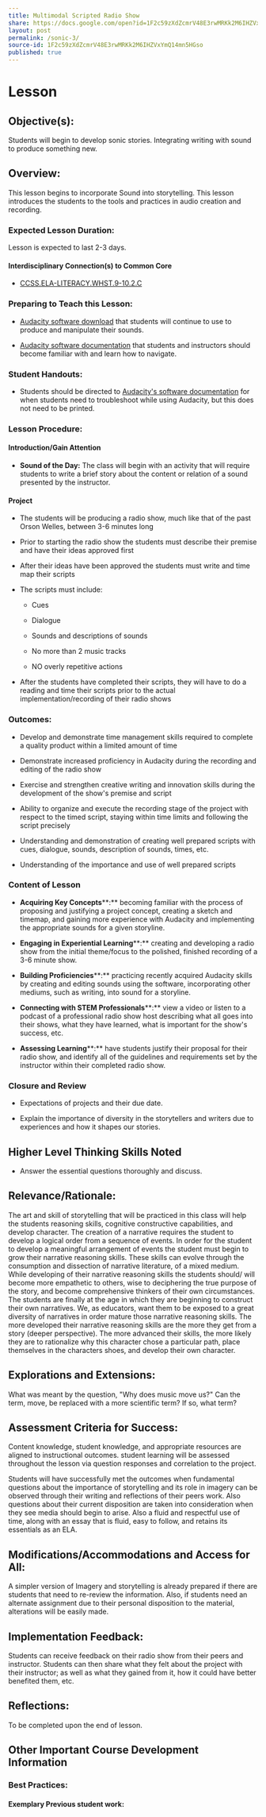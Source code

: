 ```yaml
---
title: Multimodal Scripted Radio Show
share: https://docs.google.com/open?id=1F2c59zXdZcmrV48E3rwMRKk2M6IHZVxYmQ14mn5HGso
layout: post
permalink: /sonic-3/
source-id: 1F2c59zXdZcmrV48E3rwMRKk2M6IHZVxYmQ14mn5HGso
published: true
---
```

# Lesson

## Objective(s):

Students will begin to develop sonic stories. Integrating writing with sound to produce something new.

## Overview:

This lesson begins to incorporate Sound into storytelling. This lesson introduces the students to the tools and practices in audio creation and recording.

### Expected Lesson Duration: 

Lesson is expected to last 2-3 days.

#### Interdisciplinary Connection(s) to Common Core

-  <a href = "http://www.corestandards.org/ELA-Literacy/WHST/9-10/2/c/" target="_blank">CCSS.ELA-LITERACY.WHST.9-10.2.C</a>

### Preparing to Teach this Lesson:

* [Audacity software download](http://www.audacityteam.org/) that students will continue to use to produce and manipulate their sounds.

* [Audacity software documentation](http://manual.audacityteam.org/#tutorials) that students and instructors should become familiar with and learn how to navigate.

### Student Handouts:

- Students should be directed to [Audacity's software documentation](http://manual.audacityteam.org/#tutorials) for when students need to troubleshoot while using Audacity, but this does not need to be printed.

### Lesson Procedure:

#### Introduction/Gain Attention

-  **Sound of the Day:** The class will begin with an activity that will require students to write a brief story about the content or relation of a sound presented by the instructor.

####  Project

-   The students will be producing a radio show, much like that of the past Orson Welles, between 3-6 minutes long

    

-   Prior to starting the radio show the students must describe their premise and have their ideas approved first

    

-   After their ideas have been approved the students must write and time map their scripts

    

-   The scripts must include:

    

	-   Cues

    

	-   Dialogue

    

	-   Sounds and descriptions of sounds

    

	-   No more than 2 music tracks

    

	-   NO overly repetitive actions

   

-   After the students have completed their scripts, they will have to do a reading and time their scripts prior to the actual implementation/recording of their radio shows

### Outcomes:

* Develop and demonstrate time management skills required to complete a quality product within a limited amount of time

    

* Demonstrate increased proficiency in Audacity during the recording and editing of the radio show

    

* Exercise and strengthen creative writing and innovation skills during the development of the show's premise and script

    

* Ability to organize and execute the recording stage of the project with respect to the timed script, staying within time limits and following the script precisely

    

* Understanding and demonstration of creating well prepared scripts with cues, dialogue, sounds, description of sounds, times, etc.

    

* Understanding of the importance and use of well prepared scripts

### Content of Lesson

* **Acquiring Key Concepts****:** becoming familiar with the process of proposing and justifying a project concept, creating a sketch and timemap, and gaining more experience with Audacity and implementing the appropriate sounds for a given storyline.

* **Engaging in Experiential Learning****:** creating and developing a radio show from the initial theme/focus to the polished, finished recording of a 3-6 minute show.

* **Building Proficiencies****:** practicing recently acquired Audacity skills by creating and editing sounds using the software, incorporating other mediums, such as writing, into sound for a storyline.

* **Connecting with STEM Professionals****:** view a video or listen to a podcast of a professional radio show host describing what all goes into their shows, what they have learned, what is important for the show's success, etc.

* **Assessing Learning****:** have students justify their proposal for their radio show, and identify all of the guidelines and requirements set by the instructor within their completed radio show.

### Closure and Review

* Expectations of projects and their due date.

    

* Explain the importance of diversity in the storytellers and writers due to experiences and how it shapes our stories.

    

## Higher Level Thinking Skills Noted

* Answer the essential questions thoroughly and discuss.

## Relevance/Rationale:

The art and skill of storytelling that will be practiced in this class will help the students reasoning skills, cognitive constructive capabilities, and develop character. The creation of a narrative requires the student to develop a logical order from a sequence of events. In order for the student to develop a meaningful arrangement of events the student must begin to grow their narrative reasoning skills. These skills can evolve through the consumption and dissection of narrative literature, of a mixed medium. While developing of their narrative reasoning skills the students should/ will become more empathetic to others, wise to deciphering the true purpose of the story, and become comprehensive thinkers of their own circumstances. The students are finally at the age in which they are beginning to construct their own narratives. We, as educators, want them to be exposed to a great diversity of narratives in order mature those narrative reasoning skills. The more developed their narrative reasoning skills are the more they get from a story (deeper perspective). The more advanced their skills, the more likely they are to rationalize why this character chose a particular path, place themselves in the characters shoes, and develop their own character.

  

## Explorations and Extensions:

What was meant by the question, "Why does music move us?" Can the term, move, be replaced with a more scientific term? If so, what term?

## Assessment Criteria for Success:

Content knowledge, student knowledge, and appropriate resources are aligned to instructional outcomes. student learning will be assessed throughout the lesson via question responses and correlation to the project.

Students will have successfully met the outcomes when fundamental questions about the importance of storytelling and its role in imagery can be observed through their writing and reflections of their peers work. Also questions about their current disposition are taken into consideration when they see media should begin to arise. Also a fluid and respectful use of time, along with an essay that is fluid, easy to follow, and retains its essentials as an ELA.

  

## Modifications/Accommodations and Access for All:

A simpler version of Imagery and storytelling is already prepared if there are students that need to re-review the information. Also, if students need an alternate assignment due to their personal disposition to the material, alterations will be easily made.

## Implementation Feedback: 

Students can receive feedback on their radio show from their peers and instructor. Students can then share what they felt about the project with their instructor; as well as what they gained from it, how it could have better benefited them, etc.

## Reflections:

To be completed upon the end of lesson.

## Other Important Course Development Information

### Best Practices:

#### Exemplary Previous student work: 

